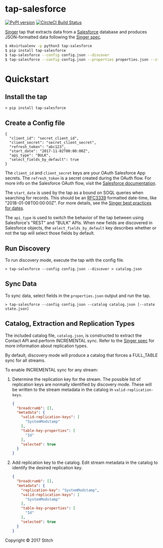 # tap-salesforce

[![PyPI version](https://badge.fury.io/py/tap-mysql.svg)](https://badge.fury.io/py/tap-salesforce)
[![CircleCI Build Status](https://circleci.com/gh/singer-io/tap-salesforce.png)](https://circleci.com/gh/singer-io/tap-salesforce.png)


[Singer](https://www.singer.io/) tap that extracts data from a [Salesforce](https://www.salesforce.com/) database and produces JSON-formatted data following the [Singer spec](https://github.com/singer-io/getting-started/blob/master/docs/SPEC.md).

```bash
$ mkvirtualenv -p python3 tap-salesforce
$ pip install tap-salesforce
$ tap-salesforce --config config.json --discover
$ tap-salesforce --config config.json --properties properties.json --state state.json
```

# Quickstart

## Install the tap

```
> pip install tap-salesforce
```

## Create a Config file

```
{
  "client_id": "secret_client_id",
  "client_secret": "secret_client_secret",
  "refresh_token": "abc123",
  "start_date": "2017-11-02T00:00:00Z",
  "api_type": "BULK",
  "select_fields_by_default": true
}
```

The `client_id` and `client_secret` keys are your OAuth Salesforce App secrets. The `refresh_token` is a secret created during the OAuth flow. For more info on the Salesforce OAuth flow, visit the [Salesforce documentation](https://developer.salesforce.com/docs/atlas.en-us.api_rest.meta/api_rest/intro_understanding_web_server_oauth_flow.htm).

The `start_date` is used by the tap as a bound on SOQL queries when searching for records.  This should be an [RFC3339](https://www.ietf.org/rfc/rfc3339.txt) formatted date-time, like "2018-01-08T00:00:00Z". For more details, see the [Singer best practices for dates](https://github.com/singer-io/getting-started/blob/master/BEST_PRACTICES.md#dates).

The `api_type` is used to switch the behavior of the tap between using Salesforce's "REST" and "BULK" APIs. When new fields are discovered in Salesforce objects, the `select_fields_by_default` key describes whether or not the tap will select those fields by default.

## Run Discovery

To run discovery mode, execute the tap with the config file.

```
> tap-salesforce --config config.json --discover > catalog.json
```

## Sync Data

To sync data, select fields in the `properties.json` output and run the tap.

```
> tap-salesforce --config config.json --catalog catalog.json [--state state.json]
```

## Catalog, Extraction and Replication Types

The included catalog file, `catalog.json`, is constructed to extract the Contact API and perform INCREMENTAL sync. 
Refer to the [Singer spec](https://github.com/singer-io/getting-started/blob/master/docs/SYNC_MODE.md#replication-method) for 
more information about replication types.

By default, discovery mode will produce a catalog that forces a FULL_TABLE sync for all streams.

To enable INCREMENTAL sync for any stream:

1. Determine the replication key for the stream. The possible list of replication keys are normally identified by 
discovery mode. These will be written to the stream metadata in the catalog in `valid-replication-keys`.

    ```json
    {
      "breadcrumb": [],
      "metadata": {
        "valid-replication-keys": [
          "SystemModstamp"
        ],
        "table-key-properties": [
          "Id"
        ],
        "selected": true
      }
    }
    ```

2. Add replication key to the catalog. Edit stream metadata in the catalog to identify the desired replication key.

    ```json
    {
      "breadcrumb": [],
      "metadata": {
        "replication-key": "SystemModstamp",
        "valid-replication-keys": [
          "SystemModstamp"
        ],
        "table-key-properties": [
          "Id"
        ],
        "selected": true
      }
    }
    ```



Copyright &copy; 2017 Stitch
